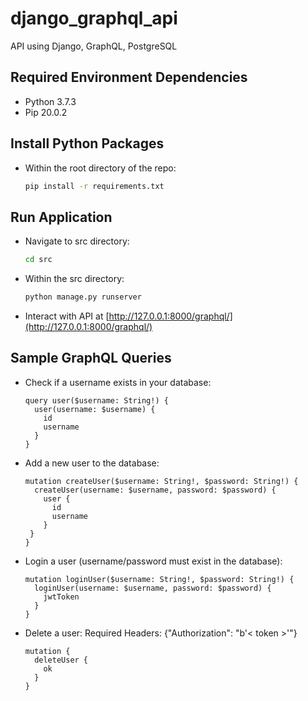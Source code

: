 # django_graphql_api
API using Django, GraphQL, PostgreSQL


## Required Environment Dependencies

- Python 3.7.3
- Pip 20.0.2

## Install Python Packages

- Within the root directory of the repo:
  ```bash
  pip install -r requirements.txt
  ```
## Run Application
- Navigate to src directory:
  ```bash
  cd src
  ```
- Within the src directory:
  ```bash
  python manage.py runserver
  ```

- Interact with API at [http://127.0.0.1:8000/graphql/](http://127.0.0.1:8000/graphql/)

## Sample GraphQL Queries

- Check if a username exists in your database:
  ```
  query user($username: String!) {
    user(username: $username) {
      id
      username
    }
  }
  ```

- Add a new user to the database:
  ```
  mutation createUser($username: String!, $password: String!) {
    createUser(username: $username, password: $password) {
      user {
        id
        username
      }
   }
  }
  ```

- Login a user (username/password must exist in the database):
  ```
  mutation loginUser($username: String!, $password: String!) {
    loginUser(username: $username, password: $password) {
      jwtToken
    }
  }
  ```

- Delete a user:
Required Headers: {"Authorization": "b'< token >'"}
  ```
  mutation {
    deleteUser {
      ok
    }
  }
  ```